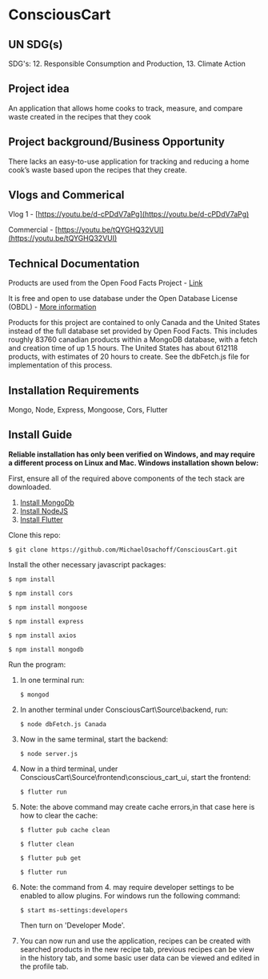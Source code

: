 # ConsciousCart

## UN SDG(s)
SDG's: 12. Responsible Consumption and Production, 13. Climate Action

## Project idea 
An application that allows home cooks to track, measure, and compare waste created in the recipes that they cook

## Project background/Business Opportunity
There lacks an easy-to-use application for tracking and reducing a home cook’s waste based upon the recipes that they create.

## Vlogs and Commerical
Vlog 1 - [https://youtu.be/d-cPDdV7aPg](https://youtu.be/d-cPDdV7aPg)

Commercial - [https://youtu.be/tQYGHQ32VUI](https://youtu.be/tQYGHQ32VUI)

## Technical Documentation
Products are used from the Open Food Facts Project - [Link](https://world.openfoodfacts.org/)

It is free and open to use database under the Open Database License (OBDL) - [More information](https://wiki.openfoodfacts.org/Reusing_Open_Food_Facts_Data)

Products for this project are contained to only Canada and the United States instead of the full database set provided by Open Food Facts. This includes roughly 83760 canadian products within a MongoDB database, with a fetch and creation time of up 1.5 hours. The United States has about 612118 products, with estimates of 20 hours to create. See the dbFetch.js file for implementation of this process.

## Installation Requirements
Mongo, Node, Express, Mongoose, Cors, Flutter

## Install Guide

**Reliable installation has only been verified on Windows, and may require a different process on Linux and Mac. Windows installation shown below:**

First, ensure all of the required above components of the tech stack are downloaded.
1. [Install MongoDb](https://www.mongodb.com/try/download/community)
2. [Install NodeJS](https://nodejs.org/en/download/)
3. [Install Flutter](https://docs.flutter.dev/get-started/install/windows)

Clone this repo:

```$ git clone https://github.com/MichaelOsachoff/ConsciousCart.git```

Install the other necessary javascript packages:

```$ npm install```

```$ npm install cors```

```$ npm install mongoose```

```$ npm install express```

```$ npm install axios```

```$ npm install mongodb```

Run the program:
1. In one terminal run:

    ```$ mongod```

2. In another terminal under ConsciousCart\Source\backend, run:

    ```$ node dbFetch.js Canada```

3. Now in the same terminal, start the backend:

    ```$ node server.js```

4. Now in a third terminal, under ConsciousCart\Source\frontend\conscious_cart_ui, start the frontend:

    ```$ flutter run```

5. Note: the above command may create cache errors,in that case here is how to clear the cache:

    ```$ flutter pub cache clean```

    ```$ flutter clean```

    ```$ flutter pub get```

    ```$ flutter run```

6. Note: the command from 4. may require developer settings to be enabled to allow plugins. For windows run the following command:

    ```$ start ms-settings:developers```

    Then turn on 'Developer Mode'.

7. You can now run and use the application, recipes can be created with searched products in the new recipe tab, previous recipes can be view in the history tab, and some basic user data can be viewed and edited in the profile tab.
